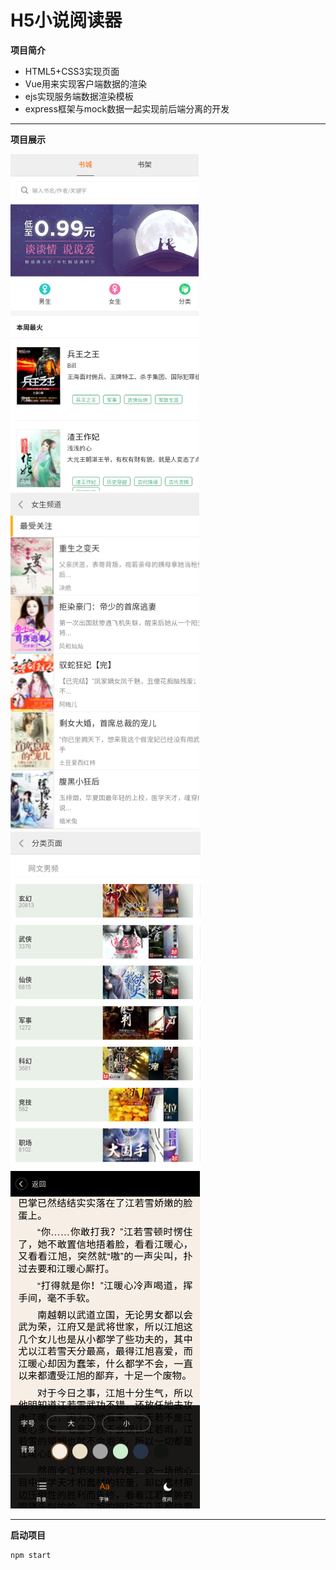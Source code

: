 # H5小说阅读器

**项目简介**

* HTML5+CSS3实现页面
* Vue用来实现客户端数据的渲染
* ejs实现服务端数据渲染模板
* express框架与mock数据一起实现前后端分离的开发

----------------------------------
**项目展示**

![image](./static/img/reader1-1.png)
![image](./static/img/reader5.png)
![image](./static/img/reader7.png)
![image](./static/img/reader8.png)

-----------------------------------------

**启动项目**

```
npm start
```


